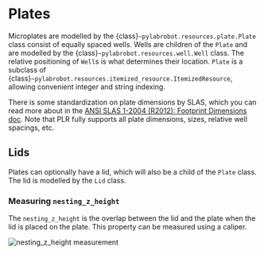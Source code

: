 # Plates

Microplates are modelled by the {class}`~pylabrobot.resources.plate.Plate` class consist of equally spaced wells. Wells are children of the `Plate` and are modelled by the {class}`~pylabrobot.resources.well.Well` class. The relative positioning of `Well`s is what determines their location. `Plate` is a subclass of {class}`~pylabrobot.resources.itemized_resource.ItemizedResource`, allowing convenient integer and string indexing.

There is some standardization on plate dimensions by SLAS, which you can read more about in the [ANSI SLAS 1-2004 (R2012): Footprint Dimensions doc](https://www.slas.org/SLAS/assets/File/public/standards/ANSI_SLAS_1-2004_FootprintDimensions.pdf). Note that PLR fully supports all plate dimensions, sizes, relative well spacings, etc.

## Lids

Plates can optionally have a lid, which will also be a child of the `Plate` class. The lid is modelled by the `Lid` class.

### Measuring `nesting_z_height`

The `nesting_z_height` is the overlap between the lid and the plate when the lid is placed on the plate. This property can be measured using a caliper.

![nesting_z_height measurement](/img/plate/lid_nesting_z_height.jpeg)

